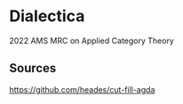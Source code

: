 # Dialectica

2022 AMS MRC on Applied Category Theory

## Sources
https://github.com/heades/cut-fill-agda
